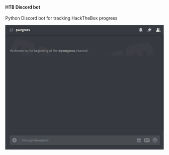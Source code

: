 #### HTB Discord bot

Python Discord bot for tracking HackTheBox progress

<p align="center">
    <img src ="https://raw.githubusercontent.com/4d4c/PWNgress/master/images/demo.gif" />
</p>

